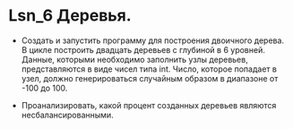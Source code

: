 # Lsn_6 Деревья.
* Создать и запустить программу для построения двоичного дерева. В цикле построить двадцать деревьев с глубиной в 6 уровней. Данные, которыми необходимо заполнить узлы деревьев, представляются в виде чисел типа int. Число, которое попадает в узел, должно генерироваться случайным образом в диапазоне от -100 до 100.

* Проанализировать, какой процент созданных деревьев являются несбалансированными.
